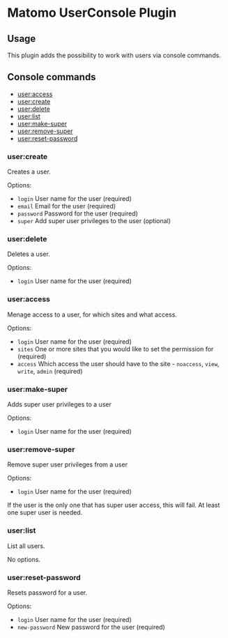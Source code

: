 # Matomo UserConsole Plugin

## Usage

This plugin adds the possibility to work with users via console commands.

## Console commands

* [user:access](#useraccess) 
* [user:create](#usercreate)
* [user:delete](#userdelete) 
* [user:list](#userlist)
* [user:make-super](#makesuper)
* [user:remove-super](#removesuper)
* [user:reset-password](#resetpassword)

### <a name="usercreate">user:create</a>

Creates a user.

Options:

* `login` User name for the user (required)
* `email` Email for the user (required)
* `password` Password for the user (required)
* `super` Add super user privileges to the user (optional)

### <a name="userdelete">user:delete</a>

Deletes a user. 

Options: 

* `login` User name for the user (required)

 ### <a name="useraccess">user:access</a>

Menage access to a user, for which sites and what access.

Options:

* `login` User name for the user (required)
* `sites` One or more sites that you would like to set the permission for (required)
* `access` Which access the user should have to the site - `noaccess`, `view`, `write`, `admin` (required)

### <a name="makesuper">user:make-super</a>

Adds super user privileges to a user

Options:

* `login` User name for the user (required)

### <a name="removesuper">user:remove-super</a>

Remove super user privileges from a user

Options:

- `login` User name for the user (required)

If the user is the only one that has super user access, this will fail. At least one super user is needed.

### <a name="userlist">user:list</a>

List all users.

No options.

### <a name="resetpassword">user:reset-password</a>

Resets password for a user.

Options:

- `login` User name for the user (required)
- `new-password` New password for the user (required)